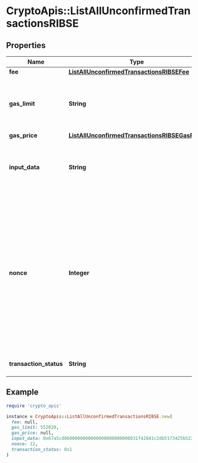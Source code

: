 # CryptoApis::ListAllUnconfirmedTransactionsRIBSE

## Properties

| Name | Type | Description | Notes |
| ---- | ---- | ----------- | ----- |
| **fee** | [**ListAllUnconfirmedTransactionsRIBSEFee**](ListAllUnconfirmedTransactionsRIBSEFee.md) |  |  |
| **gas_limit** | **String** | Represents the amount of gas used by this specific transaction alone. |  |
| **gas_price** | [**ListAllUnconfirmedTransactionsRIBSEGasPrice**](ListAllUnconfirmedTransactionsRIBSEGasPrice.md) |  |  |
| **input_data** | **String** | Represents additional information that is required for the transaction. |  |
| **nonce** | **Integer** | Represents the sequential running number for an address, starting from 0 for the first transaction. E.g., if the nonce of a transaction is 10, it would be the 11th transaction sent from the sender&#39;s address. |  |
| **transaction_status** | **String** | Defines the transaction status. |  |

## Example

```ruby
require 'crypto_apis'

instance = CryptoApis::ListAllUnconfirmedTransactionsRIBSE.new(
  fee: null,
  gas_limit: 552020,
  gas_price: null,
  input_data: 0x67a5cd0600000000000000000000000031f42841c2db5173425b5223809cf3a38fede360,
  nonce: 12,
  transaction_status: 0x1
)
```

